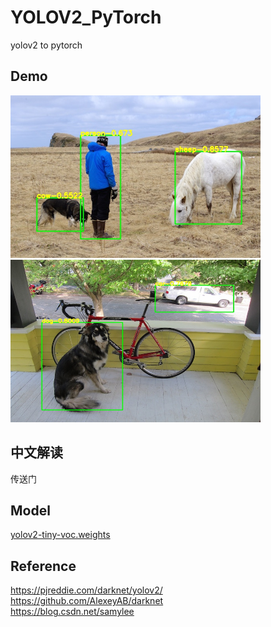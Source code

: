 # YOLOV2_PyTorch
yolov2 to pytorch

## Demo
<img src="assets/result1.jpg" width="400" height="260"/>   <img src="assets/result2.jpg" width="400" height="260"/>

## 中文解读
传送门

## Model
[yolov2-tiny-voc.weights](https://pjreddie.com/media/files/yolov2-tiny-voc.weights)

## Reference
https://pjreddie.com/darknet/yolov2/  
https://github.com/AlexeyAB/darknet  
https://blog.csdn.net/samylee  
